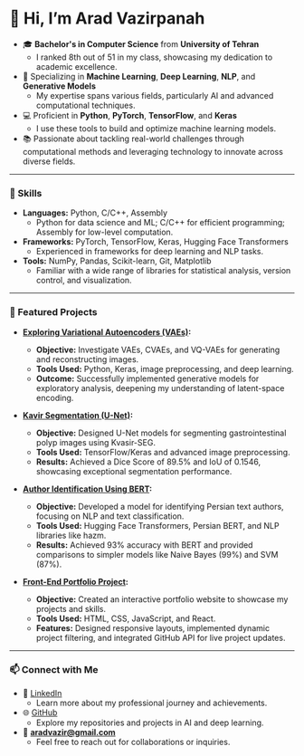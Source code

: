 # 👋 Hi, I’m **Arad Vazirpanah**  
- 🎓 **Bachelor's in Computer Science** from **University of Tehran**  
  - I ranked 8th out of 51 in my class, showcasing my dedication to academic excellence.  
- 🌟 Specializing in **Machine Learning**, **Deep Learning**, **NLP**, and **Generative Models**  
  - My expertise spans various fields, particularly AI and advanced computational techniques.  
- 💻 Proficient in **Python**, **PyTorch**, **TensorFlow**, and **Keras**  
  - I use these tools to build and optimize machine learning models.  
- 📚 Passionate about tackling real-world challenges through computational methods and leveraging technology to innovate across diverse fields.  

---

### 🔧 Skills  
- **Languages:** Python, C/C++, Assembly  
  - Python for data science and ML; C/C++ for efficient programming; Assembly for low-level computation.  
- **Frameworks:** PyTorch, TensorFlow, Keras, Hugging Face Transformers  
  - Experienced in frameworks for deep learning and NLP tasks.  
- **Tools:** NumPy, Pandas, Scikit-learn, Git, Matplotlib  
  - Familiar with a wide range of libraries for statistical analysis, version control, and visualization.  

---

### 🌟 Featured Projects  
- **[Exploring Variational Autoencoders (VAEs)](https://github.com/aradvazir/NeuralNetworksDeepLearning/tree/main/Generative-Models/VAE):**  
  - **Objective:** Investigate VAEs, CVAEs, and VQ-VAEs for generating and reconstructing images.  
  - **Tools Used:** Python, Keras, image preprocessing, and deep learning.  
  - **Outcome:** Successfully implemented generative models for exploratory analysis, deepening my understanding of latent-space encoding.  

- **[Kavir Segmentation (U-Net)](https://github.com/aradvazir/ArtificialIntelligence/tree/main/UNet-KavirSeg):**  
  - **Objective:** Designed U-Net models for segmenting gastrointestinal polyp images using Kvasir-SEG.  
  - **Tools Used:** TensorFlow/Keras and advanced image preprocessing.  
  - **Results:** Achieved a Dice Score of 89.5% and IoU of 0.1546, showcasing exceptional segmentation performance.  

- **[Author Identification Using BERT](https://github.com/aradvazir/InformationRetrieval/tree/main/AuthorClassification):**  
  - **Objective:** Developed a model for identifying Persian text authors, focusing on NLP and text classification.  
  - **Tools Used:** Hugging Face Transformers, Persian BERT, and NLP libraries like hazm.  
  - **Results:** Achieved 93% accuracy with BERT and provided comparisons to simpler models like Naive Bayes (99%) and SVM (87%).  

- **[Front-End Portfolio Project](https://github.com/aradvazir/FrontEndPortfolio):**  
  - **Objective:** Created an interactive portfolio website to showcase my projects and skills.  
  - **Tools Used:** HTML, CSS, JavaScript, and React.  
  - **Features:** Designed responsive layouts, implemented dynamic project filtering, and integrated GitHub API for live project updates.  

---

### 📫 Connect with Me  
- 💼 [LinkedIn](https://www.linkedin.com/in/aradvazir)  
  - Learn more about my professional journey and achievements.  
- 🌐 [GitHub](https://github.com/aradvazir)  
  - Explore my repositories and projects in AI and deep learning.  
- 📧 **aradvazir@gmail.com**  
  - Feel free to reach out for collaborations or inquiries.
